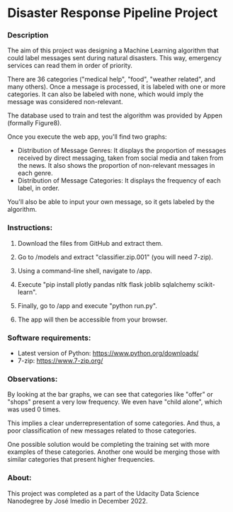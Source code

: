 # Disaster Response Pipeline Project

### Description
The aim of this project was designing a Machine Learning algorithm that could label messages sent during natural disasters. This way, emergency services can read them in order of priority. 

There are 36 categories ("medical help", "food", "weather related", and many others). Once a message is processed, it is labeled with one or more categories. It can also be labeled with none, which would imply the message was considered non-relevant.

The database used to train and test the algorithm was provided by Appen (formally Figure8).

Once you execute the web app, you'll find two graphs:
- Distribution of Message Genres: It displays the proportion of messages received by direct messaging, taken from social media and taken from the news. It also shows the proportion of non-relevant messages in each genre.
- Distribution of Message Categories: It displays the frequency of each label, in order.

You'll also be able to input your own message, so it gets labeled by the algorithm.


### Instructions:
1. Download the files from GitHub and extract them.

2. Go to /models and extract "classifier.zip.001" (you will need 7-zip).

3. Using a command-line shell, navigate to /app.

4. Execute "pip install plotly pandas nltk flask joblib sqlalchemy scikit-learn".

5. Finally, go to /app and execute "python run.py".

6. The app will then be accessible from your browser. 


### Software requirements:
- Latest version of Python: https://www.python.org/downloads/
- 7-zip: https://www.7-zip.org/

### Observations:
By looking at the bar graphs, we can see that categories like "offer" or "shops" present a very low frequency. We even have "child alone", which was used 0 times.

This implies a clear underrepresentation of some categories. And thus, a poor classification of new messages related to those categories. 

One possible solution would be completing the training set with more examples of these categories. Another one would be merging those with similar categories that present higher frequencies.


### About:
This project was completed as a part of the Udacity Data Science Nanodegree by José Imedio in December 2022.

